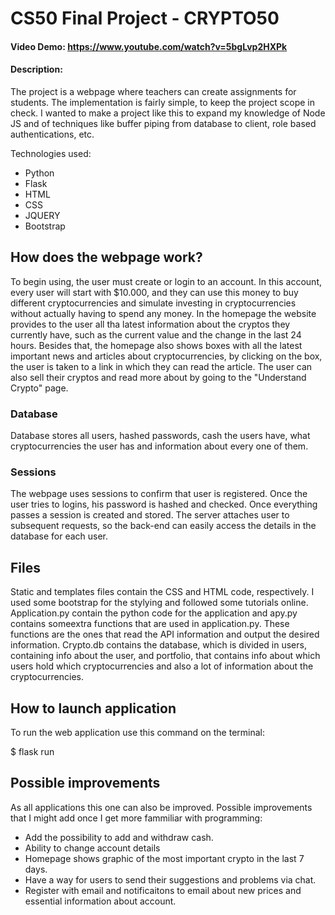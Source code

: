 # CS50 Final Project - CRYPTO50
#### Video Demo:  <https://www.youtube.com/watch?v=5bgLvp2HXPk>
#### Description:
The project is a webpage where teachers can create assignments for students. The implementation is fairly simple, to keep the project scope in check.
I wanted to make a project like this to expand my knowledge of Node JS and of techniques like buffer piping from database to client, role based authentications, etc.

Technologies used:

- Python
- Flask
- HTML
- CSS
- JQUERY
- Bootstrap

## How does the webpage work?

To begin using, the user must create or login to an account. In this account, every user will start with $10.000, and they can use this money to buy different cryptocurrencies and
simulate investing in cryptocurrencies without actually having to spend any money. In the homepage the website provides to the user all tha latest information about the cryptos they currently have,
such as the current value and the change in the last 24 hours. Besides that, the homepage also shows boxes with all the latest important news and articles about cryptocurrencies, by clicking on the box,
the user is taken to a link in which they can read the article. The user can also sell their cryptos and read more about by going to the "Understand Crypto" page.

### Database

Database stores all users, hashed passwords, cash the users have, what cryptocurrencies the user has and information about every one of them.

### Sessions

The webpage uses sessions to confirm that user is registered. Once the user tries to logins, his password is hashed and checked. Once everything passes a session is created and stored.
The server attaches user to subsequent requests, so the back-end can easily access the details in the database for each user.

## Files

Static and templates files contain the CSS and HTML code, respectively. I used some bootstrap for the stylying and followed some tutorials online. 
Application.py contain the python code for the application and apy.py contains someextra functions that are used in application.py. 
These functions are the ones that read the API information and output the desired information. 
Crypto.db contains the database, which is divided in users, containing info about the user, and portfolio, that contains info about which users hold which cryptocurrencies and also a lot of information about the cryptocurrencies.

## How to launch application

To run the web application use this command on the terminal:

$ flask run

## Possible improvements

As all applications this one can also be improved. Possible improvements that I might add once I get more fammiliar with programming:

- Add the possibility to add and withdraw cash.
- Ability to change account details
- Homepage shows graphic of the most important crypto in the last 7 days.
- Have a way for users to send their suggestions and problems via chat.
- Register with email and notificaitons to email about new prices and essential information about account.
